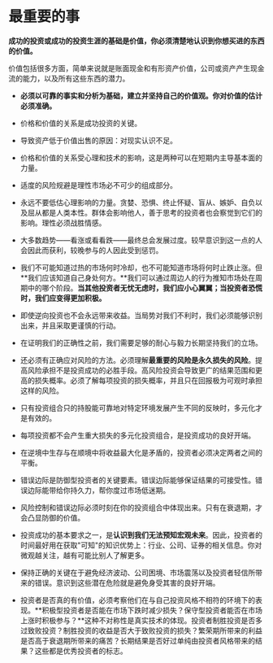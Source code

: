 # 最重要的事

**成功的投资或成功的投资生涯的基础是价值，你必须清楚地认识到你想买进的东西的价值。**

价值包括很多方面，简单来说就是账面现金和有形资产价值，公司或资产产生现金流的能力，以及所有这些东西的潜力。

- **必须以可靠的事实和分析为基础，建立并坚持自己的价值观。你对价值的估计必须准确。**

- 价格和价值的关系是成功投资的关键。

- 导致资产低于价值出售的原因：对现实认识不足。

- 价格和价值的关系受心理和技术的影响，这是两种可以在短期内主导基本面的力量。

- 适度的风险规避是理性市场必不可少的组成部分。

- 永远不要低估心理影响的力量。贪婪、恐惧、终止怀疑、盲从、嫉妒、自负以及屈从都是人类本性。群体会影响他人，善于思考的投资者也会察觉到它们的影响。理性必须战胜情感。

- 大多数趋势——看涨或看看跌——最终总会发展过度。较早意识到这一点的人会因此而获利，较晚参与的人因此受到惩罚。

- 我们不可能知道过热的市场何时冷却，也不可能知道市场将何时止跌止涨。但**我们应该知道自己身处何方。**我们可以通过周边人的行为推知市场处在周期中的哪个阶段。**当其他投资者无忧无虑时，我们应小心翼翼；当投资者恐慌时，我们应变得更加积极。**

- 即使逆向投资也不会永远带来收益。当局势对我们不利时，我们必须能够识别出来，并且采取更谨慎的行动。

- 在证明我们的正确性之前，我们需要足够的耐心与毅力长期坚持我们的立场。

- 还必须有正确应对风险的方法。必须理解**最重要的风险是永久损失的风险**。提高风险承担不是投资成功的必胜手段。高风险投资会导致更广的结果范围和更高的损失概率。必须了解每项投资的损失概率，并且只在回报极为可观时承担这样的风险。

- 只有投资组合只的持股能可靠地对特定环境发展产生不同的反映时，多元化才是有效的。

- 每项投资都不会产生重大损失的多元化投资组合，是投资成功的良好开端。

- 在逆境中生存与在顺境中将收益最大化是矛盾的，投资者必须决定两者之间的平衡。

- 错误边际是防御型投资者的关键要素。错误边际能够保证结果的可接受性。错误边际能带给你持久力，帮你度过市场低迷期。

- 风险控制和错误边际必须时刻在你的投资组合中体现出来。只有在衰退期，才会凸显防御的价值。

- 投资成功的基本要求之一，是**认识到我们无法预知宏观未来**。因此，投资者的时间最好用在获取"可知"的知识优势上：行业、公司、证券的相关信息。你对微观越关注，越有可能比别人了解更多。

- 保持正确的关键在于避免经济波动、公司困境、市场震荡以及投资者轻信所带来的错误。意识到这些潜在危险就是避免身受其害的良好开端。

- 投资者是否真的有价值，必须考察他们在与自己投资风格不相符的环境下的表现。**积极型投资者是否能在市场下跌时减少损失？保守型投资者能否在市场上涨时积极参与？**这种不对称性是真实技术的体现。投资者制胜投资是否多过致败投资？制胜投资的收益是否大于致败投资的损失？繁荣期所带来的利益是否高于衰退期所带来的痛苦？长期结果是否好过单纯由投资者风格带来的结果？这些都是优秀投资者的标志。

  